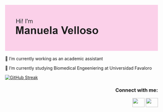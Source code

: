 [![MasterHead](header.png)]((https://github.com/manuvelloso))

🔭 I’m currently working as an academic assistant

🌱 I’m currently studying Biomedical Engeeniering at Universidad Favaloro

[![GitHub Streak](https://github-readme-streak-stats.herokuapp.com?user=manuvelloso&theme=cobalt&hide_border=true&card_width=500)](https://git.io/streak-stats)

<h3 align="right">Connect with me:</h3>
<p align="right">
<a href="www.linkedin.com/in/manuelavelloso" target="www.linkedin.com/in/manuelavelloso"><img align="center" src="https://cdn.jsdelivr.net/npm/simple-icons@3.0.1/icons/linkedin.svg" alt="" height="30" width="40" /></a>
<a href="www.instagram.com/manu__velloso/" target="blank"><img align="center" src="https://cdn.jsdelivr.net/npm/simple-icons@3.0.1/icons/instagram.svg" alt="" height="30" width="40" /></a>
</p>
